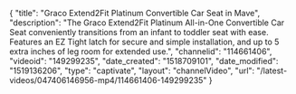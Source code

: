 {
    "title": "Graco Extend2Fit Platinum Convertible Car Seat in Mave",
    "description": "The Graco Extend2Fit Platinum All-in-One Convertible Car Seat conveniently transitions from an infant to toddler seat with ease. Features an EZ Tight latch for secure and simple installation, and up to 5 extra inches of leg room for extended use.",
    "channelid": "114661406",
    "videoid": "149299235",
    "date_created": "1518709101",
    "date_modified": "1519136206",
    "type": "captivate",
    "layout": "channelVideo",
    "url": "\/latest-videos\/047406146956-mp4\/114661406-149299235"
}